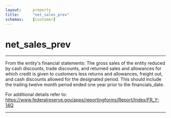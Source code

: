 ```yaml
---
layout:     property
title:      "net_sales_prev"
schemas:    [customer]
---
```


# net_sales_prev

---

From the entity's financial statements: The gross sales of the entity reduced by cash discounts, trade discounts, and returned sales and allowances for which credit is given to customers less returns and allowances, freight out, and cash discounts allowed for the designated period. This should include the trailing twelve month period ended one year prior to the financials_date.

For additional details refer to: https://www.federalreserve.gov/apps/reportingforms/Report/Index/FR_Y-14Q

--- 